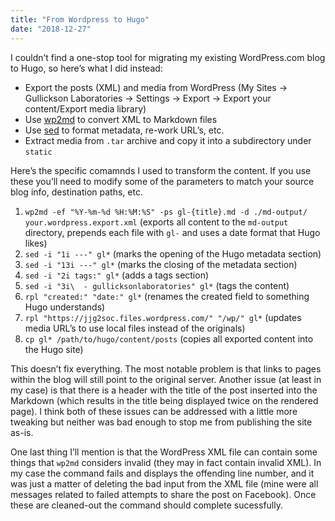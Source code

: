 ```yaml
---
title: "From Wordpress to Hugo"
date: "2018-12-27"
---
```


<div class="content">
<p>I couldn’t find a one-stop tool for migrating my existing WordPress.com blog to Hugo, so here’s what I did instead:</p>
<ul>
<li>Export the posts (XML) and media from WordPress (My Sites -&gt; Gullickson Laboratories -&gt; Settings -&gt; Export -&gt; Export your content/Export media library)</li>
<li>Use <a href="https://github.com/dreikanter/wp2md" target="_blank">wp2md</a> to convert XML to Markdown files</li>
<li>Use <a href="https://linux.die.net/man/1/sed" target="_blank">sed</a> to format metadata, re-work URL’s, etc.</li>
<li>Extract media from <code>.tar</code> archive and copy it into a subdirectory under <code>static</code></li>
</ul>
<p>Here’s the specific comamnds I used to transform the content.  If you use these you’ll need to modify some of the parameters to match your source blog info, destination paths, etc.</p>
<ol>
<li><code>wp2md -ef "%Y-%m-%d %H:%M:%S" -ps gl-{title}.md -d ./md-output/ your.wordpress.export.xml</code> (exports all content to the <code>md-output</code> directory, prepends each file with <code>gl-</code> and uses a date format that Hugo likes)</li>
<li><code>sed -i "1i ---" gl*</code> (marks the opening of the Hugo metadata section)</li>
<li><code>sed -i "13i ---" gl*</code> (marks the closing of the metadata section)</li>
<li><code>sed -i "2i tags:" gl*</code> (adds a tags section)</li>
<li><code>sed -i "3i\  - gullicksonlaboratories" gl*</code> (tags the content)</li>
<li><code>rpl "created:" "date:" gl*</code> (renames the created field to something Hugo understands)</li>
<li><code>rpl "https://jjg2soc.files.wordpress.com/" "/wp/" gl*</code> (updates media URL’s to use local files instead of the originals)</li>
<li><code>cp gl* /path/to/hugo/content/posts</code> (copies all exported content into the Hugo site)</li>
</ol>
<p>This doesn’t fix everything.  The most notable problem is that links to pages within the blog will still point to the original server.  Another issue (at least in my case) is that there is a header with the title of the post inserted into the Markdown (which results in the title being displayed twice on the rendered page).  I think both of these issues can be addressed with a little more tweaking but neither was bad enough to stop me from publishing the site as-is.</p>
<p>One last thing I’ll mention is that the WordPress XML file can contain some things that <code>wp2md</code> considers invalid (they may in fact contain invalid XML).  In my case the command fails and displays the offending line number, and it was just a matter of deleting the bad input from the XML file (mine were all messages related to failed attempts to share the post on Facebook).  Once these are cleaned-out the command should complete sucessfully.</p>
</div>
